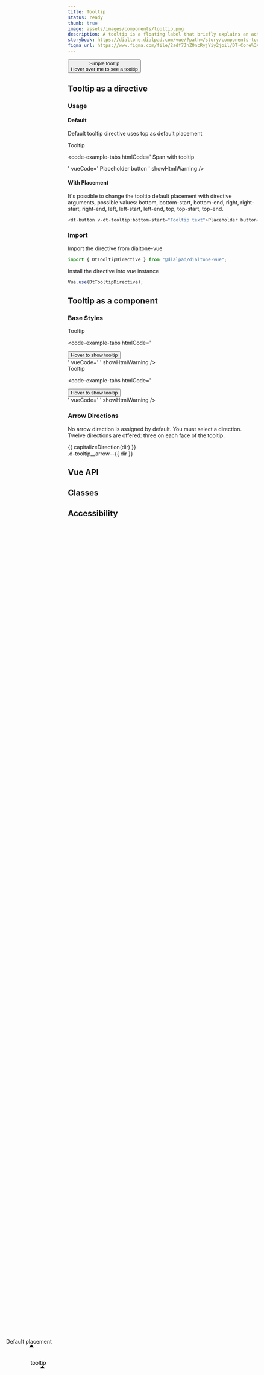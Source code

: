 ```yaml
---
title: Tooltip
status: ready
thumb: true
image: assets/images/components/tooltip.png
description: A tooltip is a floating label that briefly explains an action, function, or an element. Its content is exclusively text and shouldn't be vital information for users. If richer media is desired, consider using a popover instead.
storybook: https://dialtone.dialpad.com/vue/?path=/story/components-tooltip--default
figma_url: https://www.figma.com/file/2adf7JhZOncRyjYiy2joil/DT-Core%3A-Components-7?node-id=8919%3A21626&viewport=-614%2C359%2C0.86&t=xHutRjwo1o5zMTgT-11
---
```

<code-well-header class='d-hmn164'>
  <button class="d-btn d-btn--outlined d-tooltip--hover" type="button">
    <div class="d-tooltip d-tooltip__arrow--bottom-center d-ps-absolute">
      <span>Simple tooltip</span>
    </div>
    <span>Hover over me to see a tooltip</span>
  </button>
</code-well-header>

## Tooltip as a directive

### Usage

#### Default
Default tooltip directive uses top as default placement

<code-well-header class="d-hmn164">
  <div class="d-tooltip d-tooltip__arrow--bottom-center d-tooltip--show">
    <span>Tooltip</span>
  </div>
</code-well-header>

<code-example-tabs
htmlCode='
<span data-dt-tooltip-id="dt0" aria-describedby="tippy-1">Span with tooltip</span>
<div data-tippy-root="" id="tippy-1" style="pointer-events: none; z-index: 400; visibility: visible; position: absolute; inset: auto auto 0px 0px; margin: 0px; transform: translate3d(64.5px, -378px, 0px);">
  <div class="tippy-box" data-state="visible" tabindex="-1" data-animation="fade" role="tooltip" data-placement="top" style="max-width: 350px; transition-duration: 180ms;">
    <div class="tippy-content" data-state="visible" style="transition-duration: 180ms;"><div id="dt4" class="d-tooltip">Default placement</div></div>
    <div class="tippy-svg-arrow" style="position: absolute; left: 0px; transform: translate3d(59px, 0px, 0px);">
      <svg xmlns="http://www.w3.org/2000/svg" width="16" height="7"><path d="M 14.5,7 8,0 1.5,7 Z"></path></svg>
    </div>
  </div>
</div>
'
vueCode='
<dt-button v-dt-tooltip="Tooltip text">Placeholder button</dt-button>
'
showHtmlWarning />

#### With Placement
It's possible to change the tooltip default placement with directive arguments, possible values: bottom, bottom-start, bottom-end, right, right-start, right-end, left, left-start, left-end, top, top-start, top-end.

```javascript
<dt-button v-dt-tooltip:bottom-start="Tooltip text">Placeholder button</dt-button>
```

### Import
Import the directive from dialtone-vue

```javascript
import { DtTooltipDirective } from "@dialpad/dialtone-vue";
```

Install the directive into vue instance
```javascript
Vue.use(DtTooltipDirective);
```


## Tooltip as a component

### Base Styles

<code-well-header class="d-hmn164">
  <div class="d-tooltip d-tooltip__arrow--bottom-center d-tooltip--show">
    <span>Tooltip</span>
  </div>
</code-well-header>

<code-example-tabs
htmlCode='
<div>
  <span>
    <button type="button" class="base-button__button d-btn d-btn--primary" aria-describedby="tippy-1">
      <span class="d-btn__label base-button__label"> Hover to show tooltip </span>
    </button>
  </span>
</div>
<div data-tippy-root="" id="tippy-1" style="pointer-events: none; z-index: 400; visibility: visible; position: absolute; inset: auto auto 0px 0px; margin: 0px; transform: translate3d(129px, -322px, 0px);">
  <div class="tippy-box" data-state="visible" tabindex="-1" data-animation="fade" role="tooltip" data-placement="top" data-theme="inverted" style="max-width: 350px; transition-duration: 180ms;">
    <div class="tippy-content" data-state="visible" style="transition-duration: 180ms;"><div id="dt0" class="d-tooltip">tooltip</div></div>
    <div class="tippy-svg-arrow" style="position: absolute; left: 0px; transform: translate3d(23.5px, 0px, 0px);">
      <svg xmlns="http://www.w3.org/2000/svg" width="16" height="7"><path d="M 14.5,7 8,0 1.5,7 Z"></path></svg>
    </div>
  </div>
</div>
'
vueCode='
<dt-tooltip message="tooltip">
  <template #anchor>
    <dt-button>
      Hover to show tooltip
    </dt-button>
  </template>
</dt-tooltip>
'
showHtmlWarning />

<code-well-header bgclass="d-bgc-contrast" class="d-hmn164">
  <div class="d-tooltip d-tooltip__arrow--bottom-center d-tooltip--inverted d-tooltip--show">
    <span>Tooltip</span>
  </div>
</code-well-header>

<code-example-tabs
htmlCode='
<div>
  <span>
    <button type="button" class="base-button__button d-btn d-btn--primary" aria-describedby="tippy-1">
      <span class="d-btn__label base-button__label"> Hover to show tooltip </span>
    </button>
  </span>
</div>
<div data-tippy-root="" id="tippy-1" style="pointer-events: none; z-index: 400; visibility: visible; position: absolute; inset: auto auto 0px 0px; margin: 0px; transform: translate3d(129px, -322px, 0px);">
  <div class="tippy-box" data-state="visible" tabindex="-1" data-animation="fade" role="tooltip" data-placement="top" data-theme="inverted" style="max-width: 350px; transition-duration: 180ms;">
    <div class="tippy-content" data-state="visible" style="transition-duration: 180ms;"><div id="dt0" class="d-tooltip d-tooltip--inverted">tooltip</div></div>
    <div class="tippy-svg-arrow" style="position: absolute; left: 0px; transform: translate3d(23.5px, 0px, 0px);">
      <svg xmlns="http://www.w3.org/2000/svg" width="16" height="7"><path d="M 14.5,7 8,0 1.5,7 Z"></path></svg>
    </div>
  </div>
</div>
'
vueCode='
<dt-tooltip inverted message="tooltip">
  <template #anchor>
    <dt-button>
      Hover to show tooltip
    </dt-button>
  </template>
</dt-tooltip>
'
showHtmlWarning />

### Arrow Directions

No arrow direction is assigned by default. You must select a direction. Twelve directions are offered: three on each face of the tooltip.

<div class="d-d-grid d-gg16 d-g-cols3 sm:d-g-cols1 md:d-g-cols2">
  <div v-for="dir in directions" class="d-p32 d-bgc-secondary d-bar8">
    <div class="d-tooltip d-tooltip--show" :class="'d-tooltip__arrow--'+dir">
      <div class="d-tt-capitalize d-mb4">{{ capitalizeDirection(dir) }}</div>
      <div class="d-code--sm d-fc-muted-inverted">.d-tooltip__arrow--{{ dir }}</div>
    </div>
  </div>
</div>

## Vue API

<component-vue-api component-name="tooltip" />

## Classes

<component-class-table component-name="tooltip" />

## Accessibility

<component-accessible-table component-name="tooltip" />

<script>
export default {
  data() {
    return {
      directions: [
        'top-left',
        'top-center',
        'top-right',
        'right-top',
        'right-center',
        'right-bottom',
        'bottom-left',
        'bottom-center',
        'bottom-right',
        'left-top',
        'left-center',
        'left-bottom',
      ]
    }
  },
  methods: {
    capitalizeDirection(direction) {
      return direction.split('-').join(' ');
    },
  },
}
</script>
